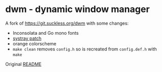 # dwm - dynamic window manager

A fork of https://git.suckless.org/dwm with some changes:

- Inconsolata and Go mono fonts
- [systray patch](https://dwm.suckless.org/patches/systray/)
- orange colorscheme
- `make clean` removes `config.h` so is recreated from `config.def.h` with `make`

Original [README](README)
